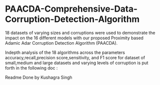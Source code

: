 # PAACDA-Comprehensive-Data-Corruption-Detection-Algorithm
18 datasets of varying sizes and corruptions were used to demonstrate the impact on the 16 different models with our proposed Proximity based Adamic Adar Corruption Detection Algorithm (PAACDA).


Indepth analysis of the 18 algorithms across the parameters accuracy,recall,precision score,sensitivity, and F1 score for dataset of small,medium and large datasets and varying levels of corruption is put forth in the following doc : 


Readme Done by Kushagra Singh
